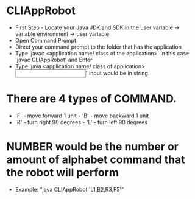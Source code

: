 # CLIAppRobot
- First Step - Locate your Java JDK and SDK in the user variable -> variable environment -> user variable
- Open Command Prompt 
- Direct your command prompt to the folder that has the application 
- Type 'javac <application name/ class of the application>' in this case 'javac CLIAppRobot' and Enter
- Type 'java <application name/ class of application> <Input>' input would be <command><number> in string.
# There are 4 types of COMMAND. 
- 'F' - move forward 1 unit - 'B' - move backward 1 unit 
- 'R' - turn right 90 degrees - 'L' - turn left 90 degrees
# NUMBER would be the number or amount of alphabet command that the robot will perform 
- Example: "java CLIAppRobot 'L1,B2,R3,F5'"
